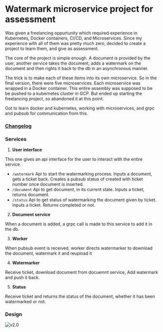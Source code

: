 # Watermark microservice project for assessment

Was given a freelancing oppurtunity which required experience in Kubernetes, Docker containers, CI/CD, and Microservices. Since my experience with all of them was pretty much zero, decided to create a project to learn them, and give as assessment.

The core of the project is simple enough. A document is provided by the user, another service takes the document, adds a watermark on the document and then rights it back to the db in an asynchronous manner.

The trick is to make each of these items into its own microservice. So in the final version, there were five microservices. Each microservice was wrapped in a Docker container. This entire assembly was supposed to be be pushed to a kubernetes cluster in GCP. But ended up starting the freelancing project, so abandoned it at this point. 

Got to learn docker and kubernetes, working with microservices, and grpc and pubsub for communication from this.

### [Changelog](https://github.com/moonblade/watermark/blob/master/ChangeLog.md)

### Services



1. **User interface**

  This one gives an api interface for the user to interact with the entire service.

 - `/watermark` Api to start the watermarking process. Inputs a document, gets a ticket back. Creates a pubsub status of created with ticket number once document is inserted. 
 - `/document` Api to get document, in its current state. Inputs a ticket, returns document.
 - `/status` Api to get status of watermarking the document given by ticket. Inputs a ticket. Returns completed or not. 

2. **Document service**

When a document is added, a grpc call is made to this service to add it in the db. 

3. **Worker** 

When pubsub event is received, worker directs watermarker to download the document, watermark it and reupload it  

4. **Watermarker**

Receive ticket, download document from docuemnt service, Add watermark and push it back.

5. **Status**

Receive ticket and returns the status of the document, whether it has been watermarked or not.

### Design

![v2.0](https://github.com/moonblade/watermark/raw/dev/assets/archv2.0.png)
